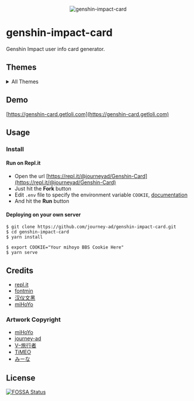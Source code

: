 <p align="center"><img src="https://genshin-card.getloli.com/2/160596100.png" alt="genshin-impact-card"></p>

# genshin-impact-card

Genshin Impact user info card generator.

## Themes
<details>
<summary>All Themes</summary>

![](https://genshin-card.getloli.com/0/160596100.png)
![](https://genshin-card.getloli.com/1/160596100.png)
![](https://genshin-card.getloli.com/2/160596100.png)
![](https://genshin-card.getloli.com/3/160596100.png)
![](https://genshin-card.getloli.com/4/160596100.png)
![](https://genshin-card.getloli.com/5/160596100.png)
![](https://genshin-card.getloli.com/6/160596100.png)
![](https://genshin-card.getloli.com/7/160596100.png)
![](https://genshin-card.getloli.com/8/160596100.png)
![](https://genshin-card.getloli.com/9/160596100.png)
![](https://genshin-card.getloli.com/10/160596100.png)</details>

## Demo
[https://genshin-card.getloli.com](https://genshin-card.getloli.com)

## Usage

### Install

#### Run on Repl.it

- Open the url [https://repl.it/@journeyad/Genshin-Card](https://repl.it/@journeyad/Genshin-Card)
- Just hit the **Fork** button
- Edit `.env` file to specify the environment variable `COOKIE`, [documentation](https://docs.repl.it/repls/secret-keys)
- And hit the **Run** button

#### Deploying on your own server

```shell
$ git clone https://github.com/journey-ad/genshin-impact-card.git
$ cd genshin-impact-card
$ yarn install

$ export COOKIE="Your mihoyo BBS Cookie Here"
$ yarn serve
```

## Credits

*   [repl.it](https://repl.it/)
*   [fontmin](https://github.com/ecomfe/fontmin)
*   [汉仪文黑](https://www.hanyi.com.cn/productdetail.php?id=989&type=0)
*   [miHoYo](https://www.mihoyo.com)

### Artwork Copyright

*   [miHoYo](https://www.mihoyo.com)
*   [journey-ad](https://github.com/journey-ad)
*   [V–旅行者](https://bbs.nga.cn/read.php?tid=24827770)
*   [TiMEO](https://www.pixiv.net/artworks/86829113)
*   [みーな](https://www.pixiv.net/artworks/85194788)

## License

[![FOSSA Status](https://app.fossa.com/api/projects/git%2Bgithub.com%2Fjourney-ad%2Fgenshin-impact-card.svg?type=large)](https://app.fossa.com/projects/git%2Bgithub.com%2Fjourney-ad%2Fgenshin-impact-card?ref=badge_large)
